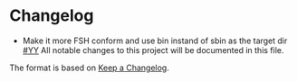 # Changelog

- Make it more FSH conform and use bin instand of sbin as the target dir [#YY]()
All notable changes to this project will be documented in this file.

The format is based on [Keep a Changelog](https://keepachangelog.com/en/1.0.0/).
